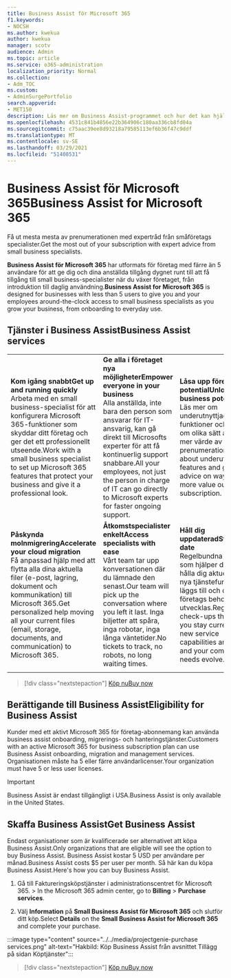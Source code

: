 ```yaml
---
title: Business Assist för Microsoft 365
f1.keywords:
- NOCSH
ms.author: kwekua
author: kwekua
manager: scotv
audience: Admin
ms.topic: article
ms.service: o365-administration
localization_priority: Normal
ms.collection:
- Adm_TOC
ms.custom:
- AdminSurgePortfolio
search.appverid:
- MET150
description: Läs mer om Business Assist-programmet och hur det kan hjälpa din organisation med förbättrad hjälp och användning för Microsoft 365 för företag.
ms.openlocfilehash: 4531c841b4856e22b364906c180aa336cb8fd04a
ms.sourcegitcommit: c75aac39ee8d93218a79585113ef6b36f47c9ddf
ms.translationtype: MT
ms.contentlocale: sv-SE
ms.lasthandoff: 03/29/2021
ms.locfileid: "51408531"
---
```

# <a name="business-assist-for-microsoft-365"></a><span data-ttu-id="f1fd3-103">Business Assist för Microsoft 365</span><span class="sxs-lookup"><span data-stu-id="f1fd3-103">Business Assist for Microsoft 365</span></span>

<span data-ttu-id="f1fd3-104">Få ut mesta mesta av prenumerationen med expertråd från småföretags specialister.</span><span class="sxs-lookup"><span data-stu-id="f1fd3-104">Get the most out of your subscription with expert advice from small business specialists.</span></span>

<span data-ttu-id="f1fd3-105">**Business Assist för Microsoft 365** har utformats för företag med färre än 5 användare för att ge dig och dina anställda tillgång dygnet runt till att få tillgång till small business-specialister när du växer företaget, från introduktion till daglig användning.</span><span class="sxs-lookup"><span data-stu-id="f1fd3-105">**Business Assist for Microsoft 365** is designed for businesses with less than 5 users to give you and your employees around-the-clock access to small business specialists as you grow your business, from onboarding to everyday use.</span></span>

## <a name="business-assist-services"></a><span data-ttu-id="f1fd3-106">Tjänster i Business Assist</span><span class="sxs-lookup"><span data-stu-id="f1fd3-106">Business Assist services</span></span>

||||
|:-----|:-----|:-----|
|<span data-ttu-id="f1fd3-107">**Kom igång snabbt**</span><span class="sxs-lookup"><span data-stu-id="f1fd3-107">**Get up and running quickly**</span></span> <br> <span data-ttu-id="f1fd3-108">Arbeta med en small business-specialist för att konfigurera Microsoft 365-funktioner som skyddar ditt företag och ger det ett professionellt utseende.</span><span class="sxs-lookup"><span data-stu-id="f1fd3-108">Work with a small business specialist to set up Microsoft 365 features that protect your business and give it a professional look.</span></span> |<span data-ttu-id="f1fd3-109">**Ge alla i företaget nya möjligheter**</span><span class="sxs-lookup"><span data-stu-id="f1fd3-109">**Empower everyone in your business**</span></span> <br> <span data-ttu-id="f1fd3-110">Alla anställda, inte bara den person som ansvarar för IT-ansvarig, kan gå direkt till Microsofts experter för att få kontinuerlig support snabbare.</span><span class="sxs-lookup"><span data-stu-id="f1fd3-110">All your employees, not just the person in charge of IT can go directly to Microsoft experts for faster ongoing support.</span></span> |<span data-ttu-id="f1fd3-111">**Låsa upp företagets potential**</span><span class="sxs-lookup"><span data-stu-id="f1fd3-111">**Unlock business potential**</span></span> <br> <span data-ttu-id="f1fd3-112">Läs mer om underutnyttjade funktioner och få råd om olika sätt att få ut mer värde av prenumerationen.</span><span class="sxs-lookup"><span data-stu-id="f1fd3-112">Learn about underutilized features and get advice on ways to get more value out of your subscription.</span></span> |
|<span data-ttu-id="f1fd3-113">**Påskynda molnmigrering**</span><span class="sxs-lookup"><span data-stu-id="f1fd3-113">**Accelerate your cloud migration**</span></span> <br> <span data-ttu-id="f1fd3-114">Få anpassad hjälp med att flytta alla dina aktuella filer (e-post, lagring, dokument och kommunikation) till Microsoft 365.</span><span class="sxs-lookup"><span data-stu-id="f1fd3-114">Get personalized help moving all your current files (email, storage, documents, and communication) to Microsoft 365.</span></span> |<span data-ttu-id="f1fd3-115">**Åtkomstspecialister enkelt**</span><span class="sxs-lookup"><span data-stu-id="f1fd3-115">**Access specialists with ease**</span></span> <br> <span data-ttu-id="f1fd3-116">Vårt team tar upp konversationen där du lämnade den senast.</span><span class="sxs-lookup"><span data-stu-id="f1fd3-116">Our team will pick up the conversation where you left it last.</span></span> <span data-ttu-id="f1fd3-117">Inga biljetter att spåra, inga robotar, inga långa väntetider.</span><span class="sxs-lookup"><span data-stu-id="f1fd3-117">No tickets to track, no robots, no long waiting times.</span></span> |<span data-ttu-id="f1fd3-118">**Håll dig uppdaterad**</span><span class="sxs-lookup"><span data-stu-id="f1fd3-118">**Stay up to date**</span></span> <br> <span data-ttu-id="f1fd3-119">Regelbundna checkar som hjälper dig att hålla dig aktuell när nya tjänstefunktioner läggs till och ditt företags behov utvecklas.</span><span class="sxs-lookup"><span data-stu-id="f1fd3-119">Regular check-ups that help you stay current as new service capabilities are added, and your company’s needs evolve.</span></span> |
| | | |

> [!div class="nextstepaction"]
> [<span data-ttu-id="f1fd3-120">Köp nu</span><span class="sxs-lookup"><span data-stu-id="f1fd3-120">Buy now</span></span>](https://go.microsoft.com/fwlink/p/?linkid=2158423)

## <a name="eligibility-for-business-assist"></a><span data-ttu-id="f1fd3-121">Berättigande till Business Assist</span><span class="sxs-lookup"><span data-stu-id="f1fd3-121">Eligibility for Business Assist</span></span>

<span data-ttu-id="f1fd3-122">Kunder med ett aktivt Microsoft 365 för företag-abonnemang kan använda business assist onboarding, migrerings- och hanteringstjänster.</span><span class="sxs-lookup"><span data-stu-id="f1fd3-122">Customers with an active Microsoft 365 for business subscription plan can use Business Assist onboarding, migration and management services.</span></span> <span data-ttu-id="f1fd3-123">Organisationen måste ha 5 eller färre användarlicenser.</span><span class="sxs-lookup"><span data-stu-id="f1fd3-123">Your organization must have 5 or less user licenses.</span></span>

> [!IMPORTANT]
> <span data-ttu-id="f1fd3-124">Business Assist är endast tillgängligt i USA.</span><span class="sxs-lookup"><span data-stu-id="f1fd3-124">Business Assist is only available in the United States.</span></span>

## <a name="get-business-assist"></a><span data-ttu-id="f1fd3-125">Skaffa Business Assist</span><span class="sxs-lookup"><span data-stu-id="f1fd3-125">Get Business Assist</span></span>

<span data-ttu-id="f1fd3-126">Endast organisationer som är kvalificerade ser alternativet att köpa Business Assist.</span><span class="sxs-lookup"><span data-stu-id="f1fd3-126">Only organizations that are eligible will see the option to buy Business Assist.</span></span> <span data-ttu-id="f1fd3-127">Business Assist kostar 5 USD per användare per månad.</span><span class="sxs-lookup"><span data-stu-id="f1fd3-127">Business Assist costs $5 per user per month.</span></span> <span data-ttu-id="f1fd3-128">Så här kan du köpa Business Assist.</span><span class="sxs-lookup"><span data-stu-id="f1fd3-128">Here's how you can buy Business Assist.</span></span>

1. <span data-ttu-id="f1fd3-129">Gå till Faktureringsköpstjänster i administrationscentret för Microsoft 365.  >  </span><span class="sxs-lookup"><span data-stu-id="f1fd3-129">In the Microsoft 365 admin center, go to **Billing** > **Purchase services**.</span></span>

2. <span data-ttu-id="f1fd3-130">Välj **Information** på **Small Business Assist för Microsoft 365** och slutför ditt köp.</span><span class="sxs-lookup"><span data-stu-id="f1fd3-130">Select **Details** on the **Small Business Assist for Microsoft 365** and complete your purchase.</span></span>

:::image type="content" source="../../media/projectgenie-purchase services.png" alt-text="Hakbild: Köp Business Assist från avsnittet Tillägg på sidan Köptjänster":::

> [!div class="nextstepaction"]
> [<span data-ttu-id="f1fd3-132">Köp nu</span><span class="sxs-lookup"><span data-stu-id="f1fd3-132">Buy now</span></span>](https://go.microsoft.com/fwlink/p/?linkid=2158423)

